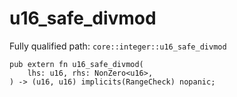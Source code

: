 # u16_safe_divmod

Fully qualified path: `core::integer::u16_safe_divmod`

<pre><code class="language-rust">pub extern fn u16_safe_divmod(
    lhs: u16, rhs: NonZero&lt;u16&gt;,
) -&gt; (u16, u16) implicits(RangeCheck) nopanic;</code></pre>

